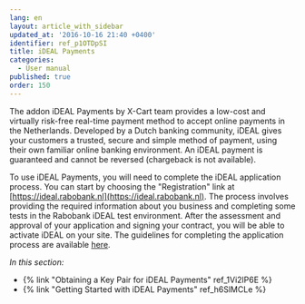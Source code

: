 ```yaml
---
lang: en
layout: article_with_sidebar
updated_at: '2016-10-16 21:40 +0400'
identifier: ref_p1OTDpSI
title: iDEAL Payments
categories:
  - User manual
published: true
order: 150
---
```

The addon iDEAL Payments by X-Cart team provides a low-cost and virtually risk-free real-time payment method to accept online payments in the Netherlands. Developed by a Dutch banking community, iDEAL gives your customers a trusted, secure and simple method of payment, using their own familiar online banking environment. An iDEAL payment is guaranteed and cannot be reversed (chargeback is not available).

To use iDEAL Payments, you will need to complete the iDEAL application process. You can start by choosing the "Registration" link at [https://ideal.rabobank.nl](https://ideal.rabobank.nl). The process involves providing the required information about you business and completing some tests in the Rabobank iDEAL test environment. After the assessment and approval of your application and signing your contract, you will be able to activate iDEAL on your site. The guidelines for completing the application process are available [here](https://ideal.rabobank.nl/ideal/languagechange.do?languageid=er&RND_FORM_TOKEN=RND_1460629246265_-682106363&guilanguageaction=true).

_In this section:_

*   {% link "Obtaining a Key Pair for iDEAL Payments" ref_1Vi2lP6E %}
*   {% link "Getting Started with iDEAL Payments" ref_h6SlMCLe %}
